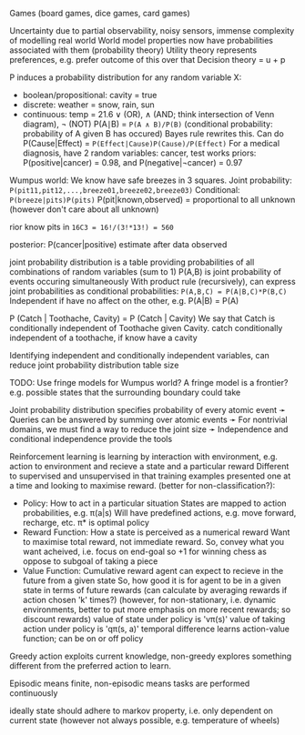 <!-- SPDX-License-Identifier: zlib-acknowledgement -->
Games (board games, dice games, card games)

Uncertainty due to partial observability, noisy sensors, immense complexity of modelling real world
World model properties now have probabilities associated with them (probability theory)
Utility theory represents preferences, e.g. prefer outcome of this over that
Decision theory = u + p

P induces a probability distribution for any random variable X:
* boolean/propositional: cavity = true
* discrete: weather = snow, rain, sun
* continuous: temp = 21.6
∨ (OR), ∧ (AND; think intersection of Venn diagram), ¬ (NOT)
P(A∣B) = `P(A ∧ B)/P(B)` (conditional probability: probability of A given B has occured) 
Bayes rule rewrites this. Can do P(Cause|Effect) = `P(Effect|Cause)P(Cause)/P(Effect)`
For a medical diagnosis, have 2 random variables: cancer, test works
priors: P(positive|cancer) = 0.98, and P(negative|¬cancer) = 0.97

Wumpus world:
We know have safe breezes in 3 squares.
Joint probability: `P(pit11,pit12,...,breeze01,breeze02,breeze03)`
Conditional: `P(breeze|pits)P(pits)`
P(pit|known,observed) = proportional to all unknown (however don't care about all unknown)

rior know pits in `16C3 = 16!/(3!*13!) = 560`

posterior: P(cancer|positive) estimate after data observed

joint probability distribution is a table providing probabilities of all combinations of random variables (sum to 1)
P(A,B) is joint probability of events occuring simultaneously
With product rule (recursively), can express joint probabilities as conditional probabilities:
`P(A,B,C) = P(A|B,C)*P(B,C)`
Independent if have no affect on the other, e.g. P(A|B) = P(A)   

P (Catch | Toothache, Cavity) = P (Catch | Cavity)
We say that Catch is conditionally independent of Toothache given Cavity.
catch conditionally independent of a toothache, if know have a cavity

Identifying independent and conditionally independent variables, can reduce joint probability distribution table size

TODO: Use fringe models for Wumpus world?
A fringe model is a frontier? e.g. possible states that the surrounding boundary could take 

Joint probability distribution specifies probability of every atomic event
➛ Queries can be answered by summing over atomic events
➛ For nontrivial domains, we must find a way to reduce the joint size
➛ Independence and conditional independence provide the tools 

Reinforcement learning is learning by interaction with environment, e.g. action to environment and recieve a state and a particular reward
Different to supervised and unsupervised in that training examples presented one at a time and looking to maximise reward.
(better for non-classification?):
  - Policy:
    How to act in a particular situation
    States are mapped to action probabilities, e.g. π(a|s) 
    Will have predefined actions, e.g. move forward, recharge, etc.
    π\* is optimal policy
  - Reward Function:
    How a state is perceived as a numerical reward
    Want to maximise total reward, not immediate reward.
    So, convey what you want acheived, i.e. focus on end-goal so +1 for winning chess as oppose to subgoal of taking a piece
  - Value Function:
    Cumulative reward agent can expect to recieve in the future from a given state
    So, how good it is for agent to be in a given state in terms of future rewards
    (can calculate by averaging rewards if action chosen 'k' times?)
    (however, for non-stationary, i.e. dynamic environments, better to put more emphasis on more recent rewards; so discount rewards)
    value of state under policy is 'vπ(s)'
    value of taking action under policy is 'qπ(s, a)'
    temporal difference learns action-value function; can be on or off policy

Greedy action exploits current knowledge, non-greedy explores something different from the preferred action to learn.

Episodic means finite, non-episodic means tasks are performed continuously

ideally state should adhere to markov property, i.e. only dependent on current state (however not always possible, e.g. temperature of wheels)
